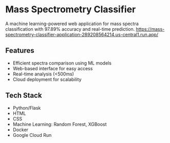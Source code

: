 # Mass Spectrometry Classifier

A machine learning-powered web application for mass spectra classification with 97.89% accuracy and real-time prediction. 
       https://mass-spectrometry-classifier-application-289208564214.us-central1.run.app/

## Features
- Efficient spectra comparison using ML models
- Web-based interface for easy access
- Real-time analysis (<500ms)
- Cloud deployment for scalability

## Tech Stack
- Python/Flask
- HTML
- CSS
- Machine Learning: Random Forest, XGBoost
- Docker
- Google Cloud Run


